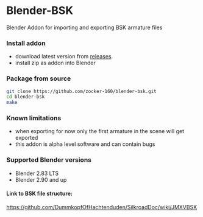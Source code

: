 # Blender-BSK

Blender Addon for importing and exporting BSK armature files

### Install addon

- download latest version from [releases](https://github.com/zocker-160/blender-bsk/releases).
- install zip as addon into Blender

### Package from source

```bash
git clone https://github.com/zocker-160/blender-bsk.git
cd blender-bsk
make
```

### Known limitations

- when exporting for now only the first armature in the scene will get exported
- this addon is alpha level software and can contain bugs

### Supported Blender versions

- Blender 2.83 LTS
- Blender 2.90 and up

#### Link to BSK file structure:

https://github.com/DummkopfOfHachtenduden/SilkroadDoc/wiki/JMXVBSK
